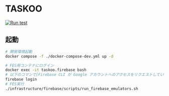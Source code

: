 # TASKOO

[![Run test](https://github.com/undefeated-davout/taskoo/actions/workflows/run-test.yml/badge.svg)](https://github.com/undefeated-davout/taskoo/actions/workflows/run-test.yml)

## 起動

```bash
# 開発環境起動
docker compose -f ./docker-compose-dev.yml up -d

# FES用コンテナにログイン
docker exec -it taskoo.firebase bash
# 以下のコマンで[Firebase CLI が Google アカウントへのアクセスをリクエストしています]に許可
firebase login
# FES実行
./infrastructure/firebase/scripts/run_firebase_emulators.sh
```
